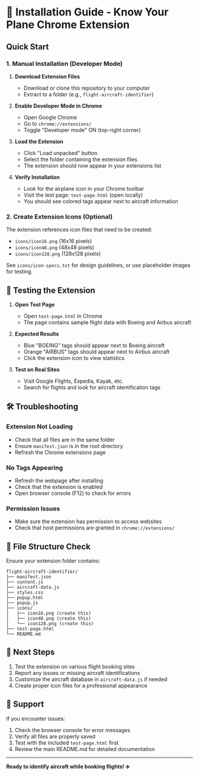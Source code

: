 # 🚀 Installation Guide - Know Your Plane Chrome Extension

## Quick Start

### 1. Manual Installation (Developer Mode)

1. **Download Extension Files**
   - Download or clone this repository to your computer
   - Extract to a folder (e.g., `flight-aircraft-identifier`)

2. **Enable Developer Mode in Chrome**
   - Open Google Chrome
   - Go to `chrome://extensions/`
   - Toggle "Developer mode" ON (top-right corner)

3. **Load the Extension**
   - Click "Load unpacked" button
   - Select the folder containing the extension files
   - The extension should now appear in your extensions list

4. **Verify Installation**
   - Look for the airplane icon in your Chrome toolbar
   - Visit the test page: `test-page.html` (open locally)
   - You should see colored tags appear next to aircraft information

### 2. Create Extension Icons (Optional)

The extension references icon files that need to be created:
- `icons/icon16.png` (16x16 pixels)
- `icons/icon48.png` (48x48 pixels)
- `icons/icon128.png` (128x128 pixels)

See `icons/icon-specs.txt` for design guidelines, or use placeholder images for testing.

## 🧪 Testing the Extension

1. **Open Test Page**
   - Open `test-page.html` in Chrome
   - The page contains sample flight data with Boeing and Airbus aircraft

2. **Expected Results**
   - Blue "BOEING" tags should appear next to Boeing aircraft
   - Orange "AIRBUS" tags should appear next to Airbus aircraft
   - Click the extension icon to view statistics

3. **Test on Real Sites**
   - Visit Google Flights, Expedia, Kayak, etc.
   - Search for flights and look for aircraft identification tags

## 🛠️ Troubleshooting

### Extension Not Loading
- Check that all files are in the same folder
- Ensure `manifest.json` is in the root directory
- Refresh the Chrome extensions page

### No Tags Appearing
- Refresh the webpage after installing
- Check that the extension is enabled
- Open browser console (F12) to check for errors

### Permission Issues
- Make sure the extension has permission to access websites
- Check that host permissions are granted in `chrome://extensions/`

## 📂 File Structure Check

Ensure your extension folder contains:
```
flight-aircraft-identifier/
├── manifest.json
├── content.js
├── aircraft-data.js
├── styles.css
├── popup.html
├── popup.js
├── icons/
│   ├── icon16.png (create this)
│   ├── icon48.png (create this)
│   └── icon128.png (create this)
├── test-page.html
└── README.md
```

## 🎯 Next Steps

1. Test the extension on various flight booking sites
2. Report any issues or missing aircraft identifications
3. Customize the aircraft database in `aircraft-data.js` if needed
4. Create proper icon files for a professional appearance

## 📧 Support

If you encounter issues:
1. Check the browser console for error messages
2. Verify all files are properly saved
3. Test with the included `test-page.html` first
4. Review the main README.md for detailed documentation

---

**Ready to identify aircraft while booking flights! ✈️** 